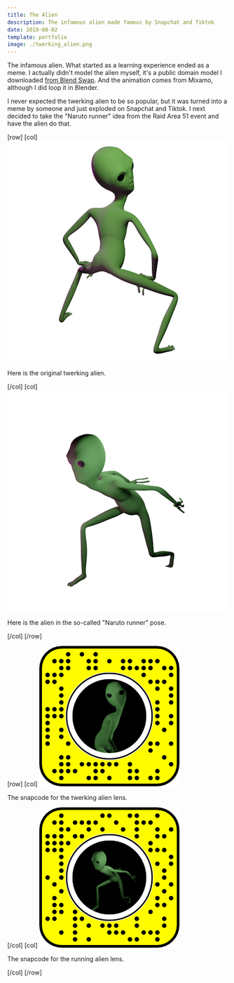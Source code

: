 ```yaml
---
title: The Alien
description: The infamous alien made famous by Snapchat and Tiktok
date: 2019-08-02
template: portfolio
image: ./twerking_alien.png
---
```


The infamous alien. What started as a learning experience ended as a meme. I actually didn't model the alien myself, it's a public domain model I downloaded [from Blend Swap](https://www.blendswap.com/blend/8117). And the animation comes from Mixamo, although I did loop it in Blender.

I never expected the twerking alien to be so popular, but it was turned into a meme by someone and just exploded on Snapchat and Tiktok. I next decided to take the "Naruto runner" idea from the Raid Area 51 event and have the alien do that.

[row]
[col]
![The twerking alien](./twerking_alien.png)

Here is the original twerking alien.

[/col]
[col]
![The Naruto runner alien](./running_alien.png)

Here is the alien in the so-called "Naruto runner" pose.

[/col]
[/row]

[row]
[col]
![Twerking alien snapcode](./twerking_alien_snapcode.png)

The snapcode for the twerking alien lens.

[/col]
[col]
![Naruto runner alien snapcode](./running_alien_snapcode.png)

The snapcode for the running alien lens.

[/col]
[/row]
